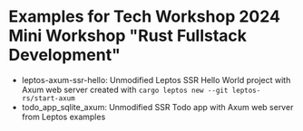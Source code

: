 # Examples for Tech Workshop 2024 Mini Workshop "Rust Fullstack Development"

* leptos-axum-ssr-hello: Unmodified Leptos SSR Hello World project with Axum web server created with `cargo leptos new --git leptos-rs/start-axum`
* todo_app_sqlite_axum: Unmodified SSR Todo app with Axum web server from Leptos examples
